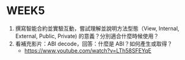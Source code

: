 # WEEK5

1. 撰寫智能合約並實驗互動，嘗試理解並說明方法型態（View, Internal, External, Public, Private) 的意義？分別適合什麼時候使用？
2. 看補充影片：ABI decode，回答：什麼是 ABI？如何產生或取得？
    - https://www.youtube.com/watch?v=LTh58SFEYqE
